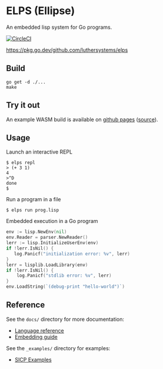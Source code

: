 # ELPS (Ellipse)

An embedded lisp system for Go programs.

[![CircleCI](https://circleci.com/gh/luthersystems/elps.svg?style=svg)](https://circleci.com/gh/luthersystems/elps)

https://pkg.go.dev/github.com/luthersystems/elps

## Build

```
go get -d ./...
make
```

## Try it out

An example WASM build is available on [github
pages](https://luthersystems.github.io/elps/) ([source](_examples/wasm/)).

## Usage

Launch an interactive REPL

```
$ elps repl
> (+ 3 1)
4
>^D
done
$
```

Run a program in a file

```
$ elps run prog.lisp
```

Embedded execution in a Go program

```go
env := lisp.NewEnv(nil)
env.Reader = parser.NewReader()
lerr := lisp.InitializeUserEnv(env)
if !lerr.IsNil() {
   log.Panicf("initialization error: %v", lerr)
}
lerr = lisplib.LoadLibrary(env)
if !lerr.IsNil() {
    log.Panicf("stdlib error: %v", lerr)
}
env.LoadString(`(debug-print "hello-world")`)
```

## Reference

See the `docs/` directory for more documentation:

- [Language reference](docs/lang.md)
- [Embedding guide](docs/embed.md)

See the `_examples/` directory for examples:
- [SICP Examples](_examples/sicp)
